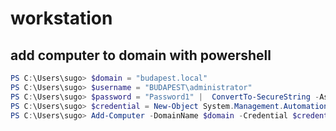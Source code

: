 # workstation

## add computer to domain with powershell

```powershell
PS C:\Users\sugo> $domain = "budapest.local"
PS C:\Users\sugo> $username = "BUDAPEST\administrator"
PS C:\Users\sugo> $password = "Password1" |  ConvertTo-SecureString -AsPlainText -Force
PS C:\Users\sugo> $credential = New-Object System.Management.Automation.PSCredential ($username, $password)
PS C:\Users\sugo> Add-Computer -DomainName $domain -Credential $credential -Restart -Force
```

